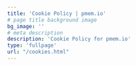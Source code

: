 ```yaml
---
title: 'Cookie Policy | pmem.io'
# page title background image
bg_image: ''
# meta description
description: 'Cookie Policy for pmem.io'
type: 'fullpage'
url: "/cookies.html"
---
```

<section id="content">
  <div class="content-wrap pt-0 pb-0">
    <!-- Termly Tracking Code -->
    <div name="termly-embed" data-id="1c776356-b0ca-45e3-a620-760fc6dab8a0" data-type="iframe"></div>
    <script type="text/javascript">(function(d, s, id) {
      var js, tjs = d.getElementsByTagName(s)[0];
      if (d.getElementById(id)) return;
      js = d.createElement(s); js.id = id;
      js.src = "https://app.termly.io/embed-policy.min.js";
      tjs.parentNode.insertBefore(js, tjs);
    }(document, 'script', 'termly-jssdk'));</script>
  </div>
</section>
